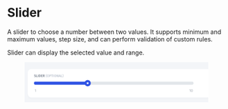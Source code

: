 # Slider

A slider to choose a number between two values. It supports minimum and maximum values, step size, and can perform validation of custom rules.

Slider can display the selected value and range.

<figure><img src="../../../../.gitbook/assets/image (1) (3).png" alt=""><figcaption></figcaption></figure>

